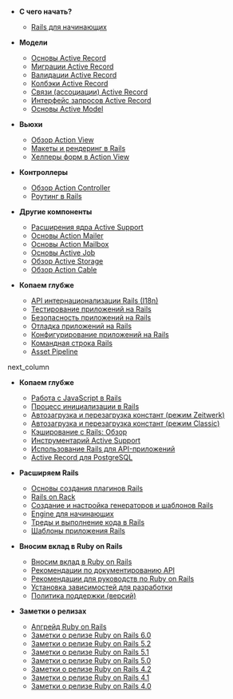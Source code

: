 * **С чего начать?**

    * [Rails для начинающих](/getting-started-with-rails)

* **Модели**

    * [Основы Active Record](/active-record-basics)
    * [Миграции Active Record](/rails-database-migrations)
    * [Валидации Active Record](/active-record-validations)
    * [Колбэки Active Record](/active-record-callbacks)
    * [Связи (ассоциации) Active Record](/active-record-associations)
    * [Интерфейс запросов Active Record](/active-record-query-interface)
    * [Основы Active Model](/active-model-basics)

* **Вьюхи**

    * [Обзор Action View](/action-view-overview)
    * [Макеты и рендеринг в Rails](/layouts-and-rendering-in-rails)
    * [Хелперы форм в Action View](/rails-form-helpers)

* **Контроллеры**

    * [Обзор Action Controller](/action-controller-overview)
    * [Роутинг в Rails](/rails-routing)

* **Другие компоненты**

    * [Расширения ядра Active Support](/active-support-core-extensions)
    * [Основы Action Mailer](/action-mailer-basics)
    * [Основы Action Mailbox](/action-mailbox-basics)
    * [Основы Active Job](/active_job_basics)
    * [Обзор Active Storage](/active_storage_overview)
    * [Обзор Action Cable](/action-cable-overview)

* **Копаем глубже**

    * [API интернационализации Rails (I18n)](/rails-internationalization-i18n-api)
    * [Тестирование приложений на Rails](/a-guide-to-testing-rails-applications)
    * [Безопасность приложений на Rails](/ruby-on-rails-security-guide)
    * [Отладка приложений на Rails](/debugging-rails-applications)
    * [Конфигурирование приложений на Rails](/configuring-rails-applications)
    * [Командная строка Rails](/a-guide-to-the-rails-command-line)
    * [Asset Pipeline](/asset-pipeline)

next_column

* **Копаем глубже**

    * [Работа с JavaScript в Rails](/working-with-javascript-in-rails)
    * [Процесс инициализации в Rails](/initialization)
    * [Автозагрузка и перезагрузка констант (режим Zeitwerk)](/constant_autoloading_and_reloading)
    * [Автозагрузка и перезагрузка констант (режим Classic)](/autoloading_and_reloading_constants_classic_mode)
    * [Кэширование с Rails: Обзор](/caching-with-rails-an-overview)
    * [Инструментарий Active Support](/active-support-instrumentation)
    * [Использование Rails для API-приложений](/api-app)
    * [Active Record для PostgreSQL](/active-record-postgresql)

* **Расширяем Rails**

    * [Основы создания плагинов Rails](/plugins)
    * [Rails on Rack](/rails-on-rack)
    * [Создание и настройка генераторов и шаблонов Rails](/generators)
    * [Engine для начинающих](/engines)
    * [Треды и выполнение кода в Rails](/threading_and_code_execution)
    * [Шаблоны приложения Rails](/rails-application-templates)

* **Вносим вклад в Ruby on Rails**

    * [Вносим вклад в Ruby on Rails](/contributing_to_ruby_on_rails)
    * [Рекомендации по документированию API](/api_documentation_guidelines)
    * [Рекомендации для руководств по Ruby on Rails](/ruby_on_rails_guides_guidelines)
    * [Установка зависимостей для разработки](/development_dependencies_install)
    * [Политика поддержки (версий)](/maintenance-policy)

* **Заметки о релизах**

    * [Апгрейд Ruby on Rails](/upgrading-ruby-on-rails)
    * [Заметки о релизе Ruby on Rails 6.0](/6_0_release_notes)
    * [Заметки о релизе Ruby on Rails 5.2](/5_2_release_notes)
    * [Заметки о релизе Ruby on Rails 5.1](/5_1_release_notes)
    * [Заметки о релизе Ruby on Rails 5.0](/5_0_release_notes)
    * [Заметки о релизе Ruby on Rails 4.2](/4_2_release_notes)
    * [Заметки о релизе Ruby on Rails 4.1](/4_1_release_notes)
    * [Заметки о релизе Ruby on Rails 4.0](/4_0_release_notes)
